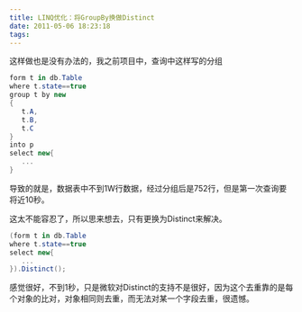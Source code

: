 ```yaml
---
title: LINQ优化：将GroupBy换做Distinct
date: 2011-05-06 18:23:18
tags:
---
```


这样做也是没有办法的，我之前项目中，查询中这样写的分组

~~~csharp
form t in db.Table
where t.state==true
group t by new
{
   t.A,
   t.B,
   t.C
}
into p
select new{
   ...
}
~~~

导致的就是，数据表中不到1W行数据，经过分组后是752行，但是第一次查询要将近10秒。

这太不能容忍了，所以思来想去，只有更换为Distinct来解决。

~~~ csharp
(form t in db.Table
where t.state==true
select new{
   ...
}).Distinct();
~~~

感觉很好，不到1秒，只是微软对Distinct的支持不是很好，因为这个去重靠的是每个对象的比对，对象相同则去重，而无法对某一个字段去重，很遗憾。